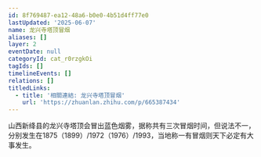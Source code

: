 ```yaml
---
id: 8f769487-ea12-48a6-b0e0-4b51d4ff77e0
lastUpdated: '2025-06-07'
name: 龙兴寺塔顶冒烟
aliases: []
layer: 2
eventDate: null
categoryId: cat_r0rzgkOi
tagIds: []
timelineEvents: []
relations: []
titledLinks:
  - title: '相關連結: 龙兴寺塔顶冒烟'
    url: 'https://zhuanlan.zhihu.com/p/665387434'
---
```

山西新绛县的龙兴寺塔顶会冒出蓝色烟雾，据称共有三次冒烟时间，但说法不一，分别发生在1875（1899）/1972（1976）/1993，当地称一有冒烟则天下必定有大事发生。
